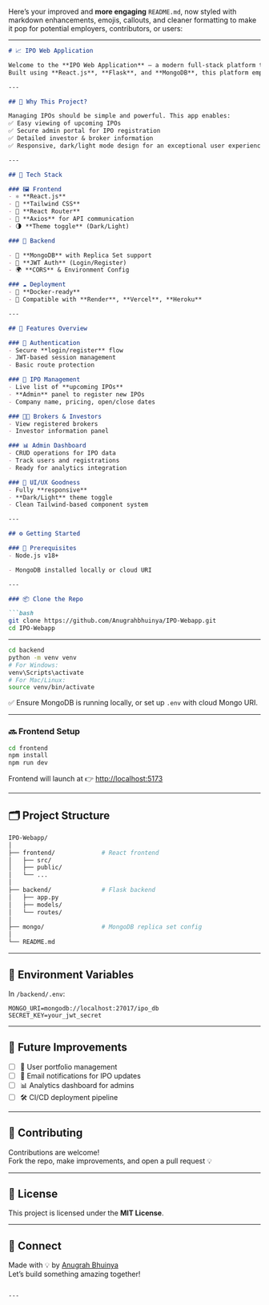 Here’s your improved and **more engaging** `README.md`, now styled with markdown enhancements, emojis, callouts, and cleaner formatting to make it pop for potential employers, contributors, or users:

---

```markdown
# 📈 IPO Web Application

Welcome to the **IPO Web Application** — a modern full-stack platform to **track**, **manage**, and **register** IPOs in real-time.  
Built using **React.js**, **Flask**, and **MongoDB**, this platform empowers **investors** and **admins** with clean UI/UX, powerful data tools, and secure authentication.

---

## 🚀 Why This Project?

Managing IPOs should be simple and powerful. This app enables:
✅ Easy viewing of upcoming IPOs  
✅ Secure admin portal for IPO registration  
✅ Detailed investor & broker information  
✅ Responsive, dark/light mode design for an exceptional user experience

---

## 🔧 Tech Stack

### 🖼 Frontend
- ⚛️ **React.js**
- 🎨 **Tailwind CSS**
- 🔁 **React Router**
- 📡 **Axios** for API communication
- 🌗 **Theme toggle** (Dark/Light)

### 🧠 Backend

- 🍃 **MongoDB** with Replica Set support
- 🔐 **JWT Auth** (Login/Register)
- 🌍 **CORS** & Environment Config

### ☁ Deployment
- 🐳 **Docker-ready**
- 🚀 Compatible with **Render**, **Vercel**, **Heroku**

---

## 📸 Features Overview

### 🔐 Authentication
- Secure **login/register** flow
- JWT-based session management
- Basic route protection

### 🏦 IPO Management
- Live list of **upcoming IPOs**
- **Admin** panel to register new IPOs
- Company name, pricing, open/close dates

### 🧑‍💼 Brokers & Investors
- View registered brokers
- Investor information panel

### 📊 Admin Dashboard
- CRUD operations for IPO data
- Track users and registrations
- Ready for analytics integration

### 🎨 UI/UX Goodness
- Fully **responsive**
- **Dark/Light** theme toggle
- Clean Tailwind-based component system

---

## ⚙️ Getting Started

### 🧾 Prerequisites
- Node.js v18+

- MongoDB installed locally or cloud URI

---

### 📦 Clone the Repo

```bash
git clone https://github.com/Anugrahbhuinya/IPO-Webapp.git
cd IPO-Webapp
```

---


```bash
cd backend
python -m venv venv
# For Windows:
venv\Scripts\activate
# For Mac/Linux:
source venv/bin/activate


```

✅ Ensure MongoDB is running locally, or set up `.env` with cloud Mongo URI.

---

### 🔜 Frontend Setup

```bash
cd frontend
npm install
npm run dev
```

Frontend will launch at 👉 [http://localhost:5173](http://localhost:5173)

---

## 🗂 Project Structure

```bash
IPO-Webapp/
│
├── frontend/             # React frontend
│   ├── src/
│   ├── public/
│   └── ...
│
├── backend/              # Flask backend
│   ├── app.py
│   ├── models/
│   └── routes/
│
├── mongo/                # MongoDB replica set config
│
└── README.md
```

---

## 🔐 Environment Variables

In `/backend/.env`:

```env
MONGO_URI=mongodb://localhost:27017/ipo_db
SECRET_KEY=your_jwt_secret
```

---

## 📌 Future Improvements

- [ ] 💼 User portfolio management
- [ ] 📧 Email notifications for IPO updates
- [ ] 📊 Analytics dashboard for admins
- [ ] 🛠 CI/CD deployment pipeline

---

## 🤝 Contributing

Contributions are welcome!  
Fork the repo, make improvements, and open a pull request 💡

---

## 📃 License

This project is licensed under the **MIT License**.

---

## 🔗 Connect

Made with 💡 by [Anugrah Bhuinya](https://github.com/Anugrahbhuinya)  
Let’s build something amazing together!
```

---
